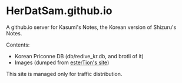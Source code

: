 # HerDatSam.github.io

A github.io server for Kasumi's Notes, the Korean version of Shizuru's Notes.

Contents:
- Korean Priconne DB (db/redive_kr.db, and brotli of it)
- Images (dumped from [esterTion's site](https://redive.estertion.win/))

This site is managed only for traffic distribution.
